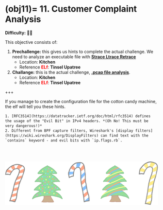 (obj11)=
11\. Customer Complaint Analysis
=======================
**Difficulty:** 🎄🎄 <br>

This objective consists of:
1. **Prechallenge:** this gives us hints to complete the actual challenge. We need to analyze an executable file with [**Strace Ltrace Retrace**](prech11)
    * Location: **Kitchen**
    * Reference <span style="color:red">**ELf**</span>: **Tinsel Upatree**
2. **Challange:** this is the actual challenge, [**.pcap file analysis**](ch10).
    * Location: **Kitchen**
    * Reference <span style="color:red">**ELf**</span>: **Tinsel Upatree**

+++
<br>

If you manage to create the configuration file for the cotton candy machine, the elf will tell you these hints.
```{hint}
1. [RFC3514](https://datatracker.ietf.org/doc/html/rfc3514) defines the usage of the "Evil Bit" in IPv4 headers. *(Oh No! This must be very dangerous!)*
2. Different from BPF capture filters, Wireshark's [display filters](https://wiki.wireshark.org/DisplayFilters) can find text with the `contains` keyword - and evil bits with `ip.flags.rb`.

```

<br>
<br>

![footer1](images/footer1_large.png)


